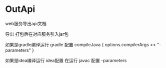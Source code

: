 # OutApi
web服务导出api文档

导出
打包后在对应服务引入jar包

如果是gradle编译运行
gradle 配置
compileJava {
    options.compilerArgs << "-parameters"
}

如果是idea编译运行
idea配置
在运行 javac 配置  -parameters



